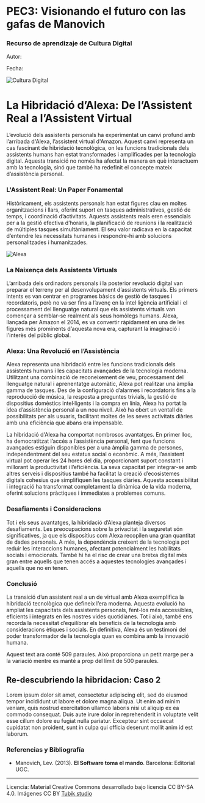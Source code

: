 # PEC3: Visionando el futuro con las gafas de Manovich 

### Recurso de aprendizaje de Cultura Digital 


Autor: 


Fecha: 

![Cultura Digital](https://miro.medium.com/max/1400/0*9PyyNvrO2PcD3KuU.png) 






# La Hibridació d’Alexa: De l’Assistent Real a l’Assistent Virtual

L’evolució dels assistents personals ha experimentat un canvi profund amb l’arribada d'Alexa, l’assistent virtual d'Amazon. Aquest canvi representa un cas fascinant de hibridació tecnològica, on les funcions tradicionals dels assistents humans han estat transformades i amplificades per la tecnologia digital. Aquesta transició no només ha afectat la manera en què interactuem amb la tecnologia, sinó que també ha redefinit el concepte mateix d’assistència personal.

### L'Assistent Real: Un Paper Fonamental

Històricament, els assistents personals han estat figures clau en moltes organitzacions i llars, oferint suport en tasques administratives, gestió de temps, i coordinació d’activitats. Aquests assistents reals eren essencials per a la gestió efectiva d’horaris, la planificació de reunions i la realització de múltiples tasques simultàniament. El seu valor radicava en la capacitat d’entendre les necessitats humanes i respondre-hi amb solucions personalitzades i humanitzades.

![Alexa](https://i.ebayimg.com/images/g/ohsAAOSwru5l5bjj/s-l400.jpg) 

### La Naixença dels Assistents Virtuals

L’arribada dels ordinadors personals i la posterior revolució digital van preparar el terreny per al desenvolupament d’assistents virtuals. Els primers intents es van centrar en programes bàsics de gestió de tasques i recordatoris, però no va ser fins a l’avenç en la intel·ligència artificial i el processament del llenguatge natural que els assistents virtuals van començar a semblar-se realment als seus homòlegs humans. Alexa, llançada per Amazon el 2014, es va convertir ràpidament en una de les figures més prominents d’aquesta nova era, capturant la imaginació i l'interès del públic global.

### Alexa: Una Revolució en l’Assistència

Alexa representa una hibridació entre les funcions tradicionals dels assistents humans i les capacitats avançades de la tecnologia moderna. Utilitzant una combinació de reconeixement de veu, processament del llenguatge natural i aprenentatge automàtic, Alexa pot realitzar una àmplia gamma de tasques. Des de la configuració d’alarmes i recordatoris fins a la reproducció de música, la resposta a preguntes trivials, la gestió de dispositius domèstics intel·ligents i la compra en línia, Alexa ha portat la idea d’assistència personal a un nou nivell. Això ha obert un ventall de possibilitats per als usuaris, facilitant moltes de les seves activitats diàries amb una eficiència que abans era impensable.

La hibridació d'Alexa ha comportat nombrosos avantatges. En primer lloc, ha democratitzat l’accés a l’assistència personal, fent que funcions avançades estiguin disponibles per a una àmplia gamma de persones, independentment del seu estatus social o econòmic. A més, l’assistent virtual pot operar les 24 hores del dia, proporcionant suport constant i millorant la productivitat i l’eficiència. La seva capacitat per integrar-se amb altres serveis i dispositius també ha facilitat la creació d’ecosistemes digitals cohesius que simplifiquen les tasques diàries. Aquesta accessibilitat i integració ha transformat completament la dinàmica de la vida moderna, oferint solucions pràctiques i immediates a problemes comuns.

### Desafiaments i Consideracions

Tot i els seus avantatges, la hibridació d’Alexa planteja diversos desafiaments. Les preocupacions sobre la privacitat i la seguretat són significatives, ja que els dispositius com Alexa recopilen una gran quantitat de dades personals. A més, la dependència creixent de la tecnologia pot reduir les interaccions humanes, afectant potencialment les habilitats socials i emocionals. També hi ha el risc de crear una bretxa digital més gran entre aquells que tenen accés a aquestes tecnologies avançades i aquells que no en tenen.

### Conclusió

La transició d’un assistent real a un de virtual amb Alexa exemplifica la hibridació tecnològica que defineix l’era moderna. Aquesta evolució ha ampliat les capacitats dels assistents personals, fent-los més accessibles, eficients i integrats en les nostres vides quotidianes. Tot i això, també ens recorda la necessitat d’equilibrar els beneficis de la tecnologia amb consideracions ètiques i socials. En definitiva, Alexa és un testimoni del poder transformador de la tecnologia quan es combina amb la innovació humana.

Aquest text ara conté 509 paraules. Això proporciona un petit marge per a la variació mentre es manté a prop del límit de 500 paraules.

## Re-descubriendo la hibridacion: Caso 2

Lorem ipsum dolor sit amet, consectetur adipiscing elit, sed do eiusmod tempor incididunt ut labore et dolore magna aliqua. Ut enim ad minim veniam, quis nostrud exercitation ullamco laboris nisi ut aliquip ex ea commodo consequat. Duis aute irure dolor in reprehenderit in voluptate velit esse cillum dolore eu fugiat nulla pariatur. Excepteur sint occaecat cupidatat non proident, sunt in culpa qui officia deserunt mollit anim id est laborum.


### Referencias y Bibliografía

* Manovich, Lev. (2013). **El Software toma el mando**. Barcelona: Editorial UOC. 


----

Licencia: Material Creative Commons desarrollado bajo licencia CC BY-SA 4.0. Imágenes CC BY [Tubik studio](https://blog.tubikstudio.com/how-to-create-original-flat-illustrations-designers-tips/) 
